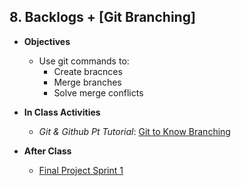 <!--## 8. Typography & Information Hierarchy  -  ([Class Slides](https://docs.google.com/presentation/d/1uzPL2sBMi7lrcT4lTPU4f8YpAnbI9W8k-OwQ0a5ptGo/edit#slide=id.g448915df68_2_0)) MITCHELL
  - **Objectives** -
    - to conceive or execute a plan
    - to devise for a specific function or end
    - to indicate with a distinctive mark, sign, or name
    - to make a drawing, pattern, or sketch of
  - **In Class Activities** - Explore type with examples
    - *Feedback, Term Project* - Spend 10 mins to give and get feedback on another team's product design and logo that you worked on from last class.
    - *TYPOGRAPHY ACTIVITY* - In class [slides](https://github.com/Product-College-Courses/SPD-Type-and-Design)
    - *In Class* [activity](https://github.com/Product-College-Courses/SPD-Type-design-and-information-hierarchy/raw/master/exercise.zip) Download these files for the activity.
    - *Feedback, class activity* - spend 10 min to give and get feedback on class activity.
  - **After Class** - 1) Apply concepts from class to your project. These will be reviewed in a future class.  
-->

## 8. Backlogs + [Git Branching]

- **Objectives**
  - Use git commands to:
    - Create bracnces
    - Merge branches
    - Solve merge conflicts

- **In Class Activities**   
  - *Git & Github Pt Tutorial*: [Git to Know Branching](https://www.makeschool.com/academy/track/git-to-know-branching)
  
- **After Class**
  - [Final Project Sprint 1](https://docs.google.com/document/d/15m8P9ic7sJqVovTozIRdikWCI7HQ_f5TOc5qpqyiAYs/edit#)
